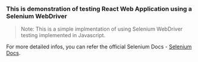 ### This is demonstration of testing React Web Application using a Selenium WebDriver

> Note: This is a simple implmentation of using Selenium WebDriver testing implemented in Javascript.

For more detailed infos, you can refer the official Selenium Docs - [Selenium Docs](https://www.selenium.dev/).
